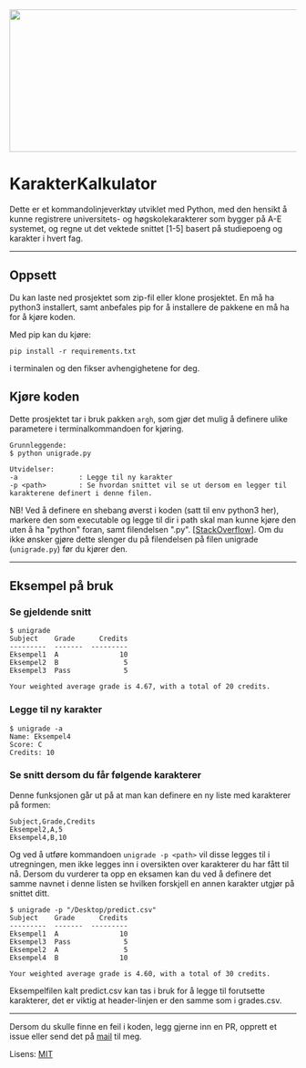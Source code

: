 <img src="https://firebasestorage.googleapis.com/v0/b/portfoliobymartinnilsen.appspot.com/o/Projects%2FUnigrade.png?alt=media&token=4c2dbd0e-b37e-46c3-b95e-8e0fcec8a8a5" width="600" height="250" />

# KarakterKalkulator

Dette er et kommandolinjeverktøy utviklet med Python, med den hensikt å kunne registrere universitets- og høgskolekarakterer som bygger på A-E systemet, og regne ut det vektede snittet [1-5] basert på studiepoeng og karakter i hvert fag.

---

## Oppsett

Du kan laste ned prosjektet som zip-fil eller klone prosjektet. En må ha python3 installert, samt anbefales pip for å installere de pakkene en må ha for å kjøre koden. 

Med pip kan du kjøre:

`pip install -r requirements.txt` 

i terminalen og den fikser avhengighetene for deg. 

## Kjøre koden

Dette prosjektet tar i bruk pakken `argh`, som gjør det mulig å definere ulike parametere i terminalkommandoen for kjøring.

```
Grunnleggende:
$ python unigrade.py

Utvidelser:
-a               : Legge til ny karakter
-p <path>        : Se hvordan snittet vil se ut dersom en legger til karakterene definert i denne filen.
```

NB! Ved å definere en shebang øverst i koden (satt til env python3 her), markere den som executable og
legge til dir i path skal man kunne kjøre den uten å ha "python" foran, samt filendelsen ".py". [[StackOverflow](https://stackoverflow.com/questions/27494758/how-do-i-make-a-python-script-executable/27494871)]. Om du ikke ønsker gjøre dette slenger du på filendelsen på filen unigrade (`unigrade.py`) før du kjører den.

---

## Eksempel på bruk

### Se gjeldende snitt

```
$ unigrade
Subject    Grade      Credits
---------  -------  ---------
Eksempel1  A               10
Eksempel2  B                5
Eksempel3  Pass             5

Your weighted average grade is 4.67, with a total of 20 credits.
```

### Legge til ny karakter

```
$ unigrade -a
Name: Eksempel4
Score: C
Credits: 10
```

### Se snitt dersom du får følgende karakterer

Denne funksjonen går ut på at man kan definere en ny liste med karakterer på formen:

```
Subject,Grade,Credits
Eksempel2,A,5
Eksempel4,B,10
```

Og ved å utføre kommandoen `unigrade -p <path>` vil disse legges til i utregningen, men ikke legges inn i oversikten over karakterer du har fått til nå. Dersom du vurderer ta opp en eksamen kan du ved å definere det samme navnet i denne listen se hvilken forskjell en annen karakter utgjør på snittet ditt.

```
$ unigrade -p "/Desktop/predict.csv"
Subject    Grade      Credits
---------  -------  ---------
Eksempel1  A               10
Eksempel3  Pass             5
Eksempel2  A                5
Eksempel4  B               10

Your weighted average grade is 4.60, with a total of 30 credits.
```

Eksempelfilen kalt predict.csv kan tas i bruk for å legge til forutsette karakterer, det er viktig at header-linjen er den samme som i grades.csv.

---


Dersom du skulle finne en feil i koden, legg gjerne inn en PR, opprett et issue eller send det på [mail](mailto:martinjnilsen@icloud.com?subject=[GitHub]%20Karakterkalkulator) til meg.

Lisens: [MIT](LICENSE)
